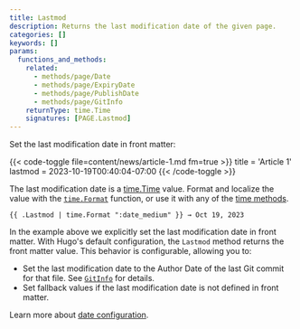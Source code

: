 ```yaml
---
title: Lastmod
description: Returns the last modification date of the given page.
categories: []
keywords: []
params:
  functions_and_methods:
    related:
      - methods/page/Date
      - methods/page/ExpiryDate
      - methods/page/PublishDate
      - methods/page/GitInfo
    returnType: time.Time
    signatures: [PAGE.Lastmod]
---
```


Set the last modification date in front matter:

{{< code-toggle file=content/news/article-1.md fm=true >}}
title = 'Article 1'
lastmod = 2023-10-19T00:40:04-07:00
{{< /code-toggle >}}

The last modification date is a [time.Time] value. Format and localize the value with the [`time.Format`] function, or use it with any of the [time methods].

```go-html-template
{{ .Lastmod | time.Format ":date_medium" }} → Oct 19, 2023
```

In the example above we explicitly set the last modification date in front matter. With Hugo's default configuration, the `Lastmod` method returns the front matter value. This behavior is configurable, allowing you to:

- Set the last modification date to the Author Date of the last Git commit for that file. See [`GitInfo`] for details.
- Set fallback values if the last modification date is not defined in front matter.

Learn more about [date configuration].

[`gitinfo`]: /methods/page/gitinfo/
[`time.format`]: /functions/time/format/
[date configuration]: /configuration/front-matter/#dates
[time methods]: /methods/time/
[time.time]: https://pkg.go.dev/time#Time
